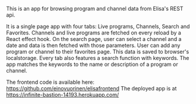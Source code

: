 This is an app for browsing program and channel data from Elisa's REST api.

It is a single page app with four tabs: Live programs, Channels, Search and Favorites. Channels and live programs are fetched on every
reload by a React effect hook. On the search page, user can select a channel and a date and data is then fetched with those parameters.
User can add any program or channel to their favorites page. This data is saved to browser's localstorage. Every tab also features
a search function with keywords. The app matches the keywords to the name or description of a program or channel.

The frontend code is available here: https://github.com/einovuorinen/elisafrontend
The deployed app is at https://infinite-bastion-14193.herokuapp.com/
